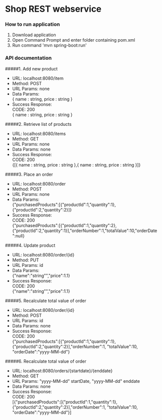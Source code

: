 # Shop REST webservice

### How to run application
1. Download application
2. Open Command Prompt and enter folder containing pom.xml
2. Run command 'mvn spring-boot:run'

### API documentation

#####1. Add new product
  * URL: localhost:8080/item
  * Method: POST
  * URL Params: none
  * Data Params:
  <br /> { name : string, price : string }
  * Success Response: 
  <br /> CODE: 200 
  <br /> { name : string, price : string }
  
#####2. Retrieve list of products
  * URL: localhost:8080/items
  * Method: GET
  * URL Params: none
  * Data Params: none
  * Success Response: 
  <br /> CODE: 200 
  <br /> {[{ name : string, price : string },{ name : string, price : string }]}

#####3. Place an order
  * URL: localhost:8080/order
  * Method: POST
  * URL Params: none
  * Data Params:
  <br /> {"purchasedProducts":[{"productId":1,"quantity":1},{"productId":2,"quantity":2}]}
  * Success Response: 
  <br /> CODE: 200 
  <br /> {"purchasedProducts":[{"productId":1,"quantity":2},{"productId":2,"quantity":1}],"orderNumber":1,"totalValue":10,"orderDate":null}
  
#####4. Update product
  * URL: localhost:8080/order/{id}
  * Method: PUT
  * URL Params: id
  * Data Params:
  <br /> {"name":"string"","price":1.1}
  * Success Response: 
  <br /> CODE: 200 
  <br /> {"name":"string"","price":1.1}
  
#####5. Recalculate total value of order
  * URL: localhost:8080/order/{id}
  * Method: POST
  * URL Params: id
  * Data Params: none
  * Success Response: 
  <br /> CODE: 200 
  <br /> {"purchasedProducts":[{"productId":1,"quantity":1},{"productId":2,"quantity":2}],"orderNumber":1, "totalValue":10, "orderDate":"yyyy-MM-dd"}

#####6. Recalculate total value of order
  * URL: localhost:8080/orders/{startdate}/{enddate}
  * Method: GET
  * URL Params: "yyyy-MM-dd" startDate, "yyyy-MM-dd" enddate
  * Data Params: none
  * Success Response: 
  <br /> CODE: 200 
  <br /> [{"purchasedProducts":[{"productId":1,"quantity":1},{"productId":2,"quantity":2}],"orderNumber":1, "totalValue":10, "orderDate":"yyyy-MM-dd"}]